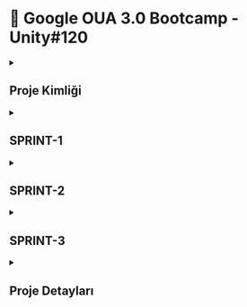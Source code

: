 <!-- ============================================================================================= TANITIM & ÜRÜN KİMLİĞİ ============================================================================================================= -->

# 👾 Google OUA 3.0 Bootcamp - Unity#120

<details>
  <summary><h2>Proje Kimliği</h2></summary>

## → Takım Üyeleri

| İsim          | Rol            | LinkedIn                           | GitHub                           |
|---------------|----------------|------------------------------------|----------------------------------|
| Yaman Özdoğan   | Product Owner & Developer          | <p align="center"><a href="https://www.linkedin.com/in/yamanozdogan/"><img src="https://upload.wikimedia.org/wikipedia/commons/c/ca/LinkedIn_logo_initials.png" width="20"></a></p> | <p align="center"><a href="https://github.com/Yaman3506"><img src="https://pngimg.com/uploads/github/github_PNG63.png" width="20"></a></p> |
| Yarkın Gökçel   | Scrum Master & Developer          | <p align="center"><a href="https://www.linkedin.com/in/yrknn/"><img src="https://upload.wikimedia.org/wikipedia/commons/c/ca/LinkedIn_logo_initials.png" width="20"></a></p> | <p align="center"><a href="https://github.com/yrkn"><img src="https://pngimg.com/uploads/github/github_PNG63.png" width="20"></a></p> |
| Yakup Taşpınar   | Developer          | <p align="center"><a href="https://www.linkedin.com/in/yakup-taşpınar-a32664285/"><img src="https://upload.wikimedia.org/wikipedia/commons/c/ca/LinkedIn_logo_initials.png" width="20"></a></p> | <p align="center"><a href="https://github.com/jacobtsp"><img src="https://pngimg.com/uploads/github/github_PNG63.png" width="20"></a></p> |
| Zeynep İrem Tekin   | Developer          | <p align="center"><a href="https://www.linkedin.com/in/zeynepiremtekin/"><img src="https://upload.wikimedia.org/wikipedia/commons/c/ca/LinkedIn_logo_initials.png" width="20"></a></p> | <p align="center"><a href="https://github.com/Zeynepiremtekin"><img src="https://pngimg.com/uploads/github/github_PNG63.png" width="20"></a></p> |
<!-- | Zeynep Erden   | ❌ Takıma Dahil Olmadı ❌ | <p align="center"><a href=" "><img src="https://upload.wikimedia.org/wikipedia/commons/c/ca/LinkedIn_logo_initials.png" width="20"></a></p> | <p align="center"><a href=" "><img src="https://pngimg.com/uploads/github/github_PNG63.png" width="20"></a></p> | --> 


## → Oyun İsmi
### **`Nightfall Defender`**

<p align="center">
<img src="screenshots/logo.gif" alt="Logo" width="800" height="300">  
</p>

## → Oyun Açıklaması

Nightfall Defender, 3D grafiklere sahip bir aksiyon oyunudur. Oyuncular, kasabanın geceleyin zombilere dönüşen karanlık tehlikesine karşı cesurca mücadele eden bir şerif olarak rol alırlar. Bu heyecan verici oyun deneyiminde, kasabanın sokaklarında dolaşan zombilere karşı koymak ve sakinleri korumak için silahlarını kullanırlar.

## → Oyun Özellikleri

- 3D TPS
- Shooter
- Nişancı
- Rekabetçi
- Strateji

## → Hedef Kitle

- Rekabetçi oyuncular
- 7+
- Aksiyon türü sevenler
- 3D TPS sevenler

## → Product Backlog'a ulaşmak için <a href="https://miro.com/app/board/uXjVK2W5oos=/?share_link_id=615510999047" target="_blank">tıkla</a>
</details>

<!-- ============================================================================================= TANITIM & ÜRÜN KİMLİĞİ ============================================================================================================= -->


<!-- ============================================================================================= SPRINT1 ============================================================================================================= -->

<details>
<summary><h2>SPRINT-1</h2></summary>

- İlk sprint içi puan kriteri 10 olarak belirlenmiş ve hedefe ulaşılmıştır.
- **Puan Tamamlama Mantığı** : Proje boyunca tamamlanması gereken backlog puanı 40 olarak belirlenmiştir.
- **Daily Scrum** toplantıları Discord üzerinden yapılmıştır. Gerek görüldüğü vakitlerde WhatsApp üzerinden desteklenmiştir.
- **Sprint Notları** : İlk sprintte takım üyeleri birbiri ile tanıştı ve takım içerisinde herkesin yetenekleri ve ilgi alanlarına göre görev dağılımı yapıldı. Oyuna karar verildikten sonra ilk iş olarak harita tasarımı yapıldı ve ardından daily scrumlarda seçilen karakter oyuna hareket sistemi ile birlikte eklenerek oyunun temeli hazırlandı. Sprint başında koyulan görevler,hedefler eksiksiz şekilde tamamlandı. İlk sprint tanışma ve adaptasyon odaklı geçtiğinden ötürü bir sonraki sprinte tam performans girilmesi gerektiği vurgulandı.

<details>
<summary><h3>Daily Scrum Screenshots</h3></summary>
<p align="center">
<img src="screenshots/dailyscrum1.png" width="500" height="auto">   
<img src="screenshots/dailyscrum2.png" width="500" height="auto">   
<img src="screenshots/dailyscrum3.png" width="500" height="auto">    
</p>
</details>  
  
<details>
<summary><h3>Sprint - 1 Board Update</h3></summary>
<img src="screenshots/sprint1boardupd.png" width="500" height="auto">    
</details>

<details>
<summary><h3>Oyun Durumu</h3></summary>
<p align="center">
<img src="screenshots/map1.png" width="500" height="auto">   
<img src="screenshots/map2.png" width="500" height="auto">   
<img src="screenshots/movement.png" width="500" height="auto">   
<img src="screenshots/karakter.png" width="500" height="auto">   
</p>
</details>

### Sprint Review
- Takım üyeleri tanıştı ve görev dağılımı yapıldı.
- Oyunun nasıl ilerleyeceği hakkında kararlar alındı.
- Harita, alınan kararlar doğrultusunda tasarlandı.
- Hareket sistemi hazırlandı ve animasyonlar verildi.
- Daily Scrum'larda seçilen karakter oyuna entegre edildi.

### Sprint Retrospective
- Takım içi dağıtılan rollerin 2. sprintte de geçerli olmasına karar verildi.
- II. Sprint'te projeye daha fazla odaklanılması gerektiği vurgulandı.
- II. Sprint'e dair bazı görevler verildi.
</details>

<!-- ============================================================================================= SPRINT2 ============================================================================================================= -->

<details>
<summary><h2>SPRINT-2</h2></summary>

- Sprint içi puan kriteri 15 olarak belirlenmiş ve hedefe ulaşılmıştır.
- **Puan Tamamlama Mantığı** : Proje boyunca tamamlanması gereken backlog puanı 40 olarak belirlenmiştir.
- **Daily Scrum** toplantıları Discord üzerinden yapılmıştır. Gerek görüldüğü vakitlerde WhatsApp üzerinden desteklenmiştir.
- **Sprint Notları** : İkinci sprintte oyuna full odak verilmiştir ve oyunun temeli üzerine her şey hazırlanmıştır. Üçüncü ve son sprinte zamansal olarak herhangi bir sıkıntı olmadan giriş yapılması beklenmekte.

<details>
<summary><h3>Daily Scrum Screenshots</h3></summary>
<p align="center">
<img src="screenshots/dailyscrum4.png" width="500" height="auto">   
<img src="screenshots/dailyscrum5.png" width="500" height="auto">   
</p>
</details>  
  
<details>
<summary><h3>Sprint - 2 Board Update</h3></summary>
<img src="screenshots/sprint2boardupd.png" width="500" height="auto">    
</details>

<details>
<summary><h3>Oyun Durumu</h3></summary>
<p align="center">
<img src="screenshots/s2g1.png" width="500" height="auto">   
<img src="screenshots/s2g2.png" width="500" height="auto">   
<img src="screenshots/s2g3.jpg" width="500" height="auto">   
</p>
</details>

### Sprint Review
- İlk sprintte yapılması istenen fakat tanışma&toplantılar sebebiyle yapılamayan sistemler yapıldı.
- Oyunun temel mekanikleri hazırlandı ve problemleri fixlendi.
- Son sprinte daha rahat girebilmek için çoğu sistem hazırlandı ve bug testleri yapıldı.

### Sprint Retrospective
- Takım içi dağıtılan rollerin son sprintte de geçerli olmasına karar verildi.
- Son sprinti sorunsuz tamamlamak için tekrardan full odak uyarısı yapıldı.
- III. sprinte dair tüm görevler verildi.
</details>

<!-- ============================================================================================= SPRINT3 ============================================================================================================= -->

<details>
<summary><h2>SPRINT-3</h2></summary>

- Sprint içi puan kriteri 15 olarak belirlenmiş ve hedefe ulaşılmıştır.
- **Puan Tamamlama Mantığı** : Proje boyunca tamamlanması gereken backlog puanı 40 olarak belirlenmiştir ve proje sonu 40 puana ulaşılmıştır.
- **Daily Scrum** toplantıları Discord üzerinden yapılmıştır. Gerek görüldüğü vakitlerde WhatsApp üzerinden desteklenmiştir.
- **Sprint Notları** : Üçüncü sprintte oyunun son sistemleri eklenmiştir ve tanıtımına dair görseller ve videolar hazırlanmıştır.

<details>
<summary><h3>Daily Scrum Screenshots</h3></summary>
<p align="center">
<img src="screenshots/dailyscrum4.png" width="500" height="auto">   
<img src="screenshots/dailyscrum5.png" width="500" height="auto">   
</p>
</details>  
  
<details>
<summary><h3>Sprint - 3 Board Update</h3></summary>
<img src="screenshots/sprint3boardupd.png" width="500" height="auto">    
</details>

<details>
<summary><h3>Oyun Durumu</h3></summary>
<p align="center">
<img src="screenshots/s3g1.png" width="500" height="auto">   
<img src="screenshots/s3g2.png" width="500" height="auto">   
<img src="screenshots/s3g3.png" width="500" height="auto">   
</p>
</details>

### Sprint Review
- İkinci sprintte hazırlanan sistemlerin bug'ları tespit edilip fixlendi.
- Son eklenmesi gereken sistemler eklendi ve bug'ları tespit edilip fixlendi.
- Oyun tanıtımına dair fotoğraf ve videolar hazırlandı.
- WebGL çıktısı alınıp itch.io sayfasına entegre edildi.
- Takım içi son değerlendirme toplantısı yapıldı.


### Sprint Retrospective
- Proje sonuna gelindi. Takım üyeleri arasında ileri tarihlerde yapılabilecek yeni projeler için iletişimde kalınacağına dair konuşmalar yapıldı.
  
</details>

<!-- ============================================================================================= PROJE ============================================================================================================= -->

<details>
<summary><h2>Proje Detayları</h2></summary>

### → itch.io WebGL çıktısı için <a href="https://yrkn.itch.io/bootcamp120" target="_blank">tıkla</a>

<details>
<summary><h3>Oyun Kontrolleri</h3></summary>
<img src="screenshots/control.png" width="1000" height="auto">    
</details>

<details>
<summary><h3>Cinematics</h3></summary>
<p align="center">
<img src="screenshots/gameplay1.png" width="500" height="auto">   
<img src="screenshots/gameplay2.png" width="500" height="auto">   
<img src="screenshots/gameplay3.png" width="500" height="auto">   
<img src="screenshots/gameplay4.png" width="500" height="auto">   
<img src="screenshots/gameplay5.png" width="500" height="auto">   
<img src="screenshots/gameplay6.png" width="500" height="auto">
</p>
</details>


</details>

<!-- ============================================================================================= PROJE SONU ============================================================================================================= -->










